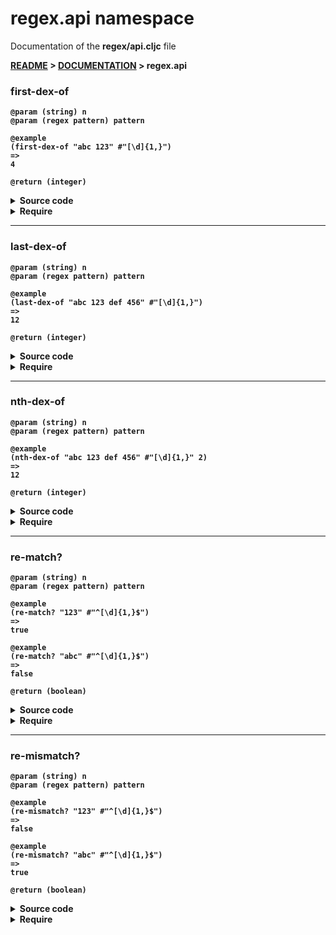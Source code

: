 
# <strong>regex.api</strong> namespace
<p>Documentation of the <strong>regex/api.cljc</strong> file</p>

<strong>[README](../../../README.md) > <strong>[DOCUMENTATION](../../COVER.md) > regex.api</strong>



### first-dex-of

```
@param (string) n
@param (regex pattern) pattern
```

```
@example
(first-dex-of "abc 123" #"[\d]{1,}")
=>
4
```

```
@return (integer)
```

<details>
<summary>Source code</summary>

```
(defn first-dex-of
  [n pattern]
  (when (string? n)
        (let [match (re-find pattern n)]
             (string/first-dex-of n match))))
```

</details>

<details>
<summary>Require</summary>

```
(ns my-namespace (:require [regex.api :as regex :refer [first-dex-of]]))

(regex/first-dex-of ...)
(first-dex-of       ...)
```

</details>

---

### last-dex-of

```
@param (string) n
@param (regex pattern) pattern
```

```
@example
(last-dex-of "abc 123 def 456" #"[\d]{1,}")
=>
12
```

```
@return (integer)
```

<details>
<summary>Source code</summary>

```
(defn last-dex-of
  [n pattern]
  (when (string? n)
        (let [match (re-find pattern n)]
             (string/last-dex-of n match))))
```

</details>

<details>
<summary>Require</summary>

```
(ns my-namespace (:require [regex.api :as regex :refer [last-dex-of]]))

(regex/last-dex-of ...)
(last-dex-of       ...)
```

</details>

---

### nth-dex-of

```
@param (string) n
@param (regex pattern) pattern
```

```
@example
(nth-dex-of "abc 123 def 456" #"[\d]{1,}" 2)
=>
12
```

```
@return (integer)
```

<details>
<summary>Source code</summary>

```
(defn nth-dex-of
  [n pattern dex]
  (when (and (string? n)
             (>= dex 1))
        (letfn [(f [cursor lap]
                   (if-let [first-dex (-> n (string/part  cursor)
                                            (first-dex-of pattern))]
                           (if (= lap dex)
                               (+ cursor first-dex)
                               (f (+ first-dex cursor 1)
                                  (inc lap)))))]
               (f 0 1))))
```

</details>

<details>
<summary>Require</summary>

```
(ns my-namespace (:require [regex.api :as regex :refer [nth-dex-of]]))

(regex/nth-dex-of ...)
(nth-dex-of       ...)
```

</details>

---

### re-match?

```
@param (string) n
@param (regex pattern) pattern
```

```
@example
(re-match? "123" #"^[\d]{1,}$")
=>
true
```

```
@example
(re-match? "abc" #"^[\d]{1,}$")
=>
false
```

```
@return (boolean)
```

<details>
<summary>Source code</summary>

```
(defn re-match?
  [n pattern]
  (and (string? n)
       (some?              (re-matches pattern n))))
```

</details>

<details>
<summary>Require</summary>

```
(ns my-namespace (:require [regex.api :as regex :refer [re-match?]]))

(regex/re-match? ...)
(re-match?       ...)
```

</details>

---

### re-mismatch?

```
@param (string) n
@param (regex pattern) pattern
```

```
@example
(re-mismatch? "123" #"^[\d]{1,}$")
=>
false
```

```
@example
(re-mismatch? "abc" #"^[\d]{1,}$")
=>
true
```

```
@return (boolean)
```

<details>
<summary>Source code</summary>

```
(defn re-mismatch?
  [n pattern]
  (or (not (string? n))
      (nil?            (re-matches pattern n))))
```

</details>

<details>
<summary>Require</summary>

```
(ns my-namespace (:require [regex.api :as regex :refer [re-mismatch?]]))

(regex/re-mismatch? ...)
(re-mismatch?       ...)
```

</details>

